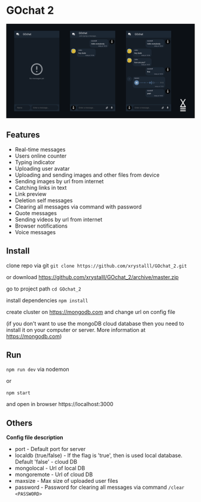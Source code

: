 # GOchat 2
![GOchat 2](/gochat2_screen.png)

## Features
- Real-time messages
- Users online counter
- Typing indicator
- Uploading user avatar
- Uploading and sending images and other files from device
- Sending images by url from internet
- Catching links in text
- Link preview
- Deletion self messages
- Clearing all messages via command with password
- Quote messages
- Sending videos by url from internet
- Browser notifications
- Voice messages

## Install
clone repo via git
`git clone https://github.com/xrystalll/GOchat_2.git`

or download
https://github.com/xrystalll/GOchat_2/archive/master.zip

go to project path
`cd GOchat_2`

install dependencies
`npm install`

create cluster on https://mongodb.com and change url on config file

(if you don't want to use the mongoDB cloud database then you need to install it on your computer or server. More information at https://mongodb.com)

## Run
`npm run dev` via nodemon

or

`npm start`

and open in browser https://localhost:3000

## Others
**Config file description**

- port - Default port for server
- localdb (true/false) - If the flag is 'true', then is used local database. Default 'false' - cloud DB
- mongolocal - Url of local DB
- mongoremote - Url of cloud DB
- maxsize - Max size of uploaded user files
- password - Password for clearing all messages via command `/clear <PASSWORD>`